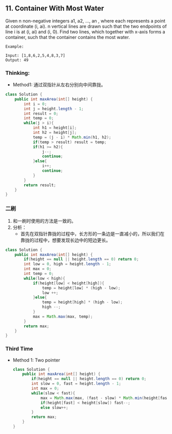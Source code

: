 ## 11. Container With Most Water
Given n non-negative integers a1, a2, ..., an , where each represents a point at coordinate (i, ai). n vertical lines are drawn such that the two endpoints of line i is at (i, ai) and (i, 0). Find two lines, which together with x-axis forms a container, such that the container contains the most water.

```
Example:

Input: [1,8,6,2,5,4,8,3,7]
Output: 49
```

### Thinking:
* Method1: 通过双指针从左右分别向中间靠拢。

```Java
class Solution {
    public int maxArea(int[] height) {
        int i = 0;
        int j = height.length - 1;
        int result = 0;
        int temp = 0;
        while(j > i){
            int h1 = height[i];
            int h2 = height[j];
            temp = (j - i) * Math.min(h1, h2);
            if(temp > result) result = temp;
            if(h1 >= h2){
                j--;
                continue;
            }else{
                i++;
                continue;
            }
        }
        return result;
    }
}
```

### 二刷
1. 和一刷时使用的方法是一致的。
2. 分析：
	* 首先在双指针靠拢的过程中，长方形的一条边是一直减小的，所以我们在靠拢的过程中，想要发现长边中的短边更长。

```Java
class Solution {
    public int maxArea(int[] height) {
        if(height == null || height.length == 0) return 0;
        int low = 0, high = height.length - 1;
        int max = 0;
        int temp = 0;
        while(low < high){
            if(height[low] < height[high]){
                temp = height[low] * (high - low);
                low ++;
            }else{
                temp = height[high] * (high - low);
                high --;
            }
            max = Math.max(max, temp);
        }
        return max;
    }
}
```

### Third Time
* Method 1: Two pointer
  ```Java
  class Solution {
      public int maxArea(int[] height) {
          if(height == null || height.length == 0) return 0;
          int slow = 0, fast = height.length - 1;
          int max = 0;
          while(slow < fast){
              max = Math.max(max, (fast - slow) * Math.min(height[fast], height[slow]));
              if(height[fast] < height[slow]) fast--;
              else slow++;
          }
          return max;
      }
  }
  ```
